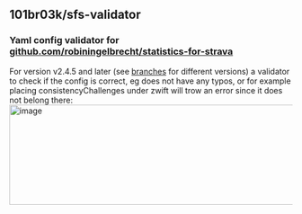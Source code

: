 ## 101br03k/sfs-validator

### Yaml config validator for [github.com/robiningelbrecht/statistics-for-strava](https://github.com/robiningelbrecht/statistics-for-strava)

For version v2.4.5 and later (see [branches](https://github.com/101br03k/sfs-validator/branches) for different versions) a validator to check if the config is correct, eg does not have any typos, or for example placing consistencyChallenges under zwift will trow an error since it does not belong there: <br>
<img width="673" height="178" alt="image" src="https://github.com/user-attachments/assets/a3c56050-c7c3-4023-90b7-6b472c74dd80" />
